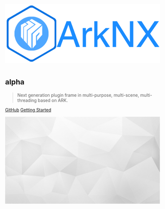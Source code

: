 ![logo](../_images/logo.png '::size=300x115')

# <small>alpha</small>

> Next generation plugin frame in multi-purpose, multi-scene, multi-threading based on ARK.

[GitHub](https://github.com/QuadHex/ArkNX)
[Getting Started](#ArkNX)

<!-- background image -->
![background](../_images/bg.jpg)
